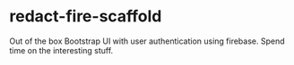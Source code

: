 # redact-fire-scaffold
Out of the box Bootstrap UI with user authentication using firebase.  Spend time on the interesting stuff.
